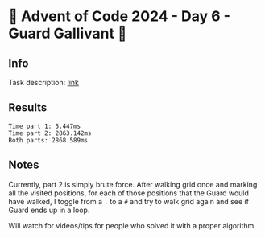 # 🎄 Advent of Code 2024 - Day 6 - Guard Gallivant 🎄

## Info

Task description: [link](https://adventofcode.com/2024/day/6)

## Results

```
Time part 1: 5.447ms
Time part 2: 2863.142ms
Both parts: 2868.589ms
```

## Notes

Currently, part 2 is simply brute force.  After walking grid once and marking all the visited positions, for each of those positions that the Guard would have walked, I toggle from a `.` to a `#` and try to walk grid again and see if Guard ends up in a loop.

Will watch for videos/tips for people who solved it with a proper algorithm.